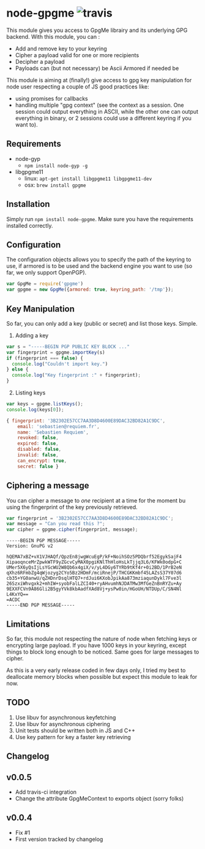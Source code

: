 # node-gpgme ![travis](https://travis-ci.org/kiddouk/node-gpgme.svg?branch=master)
This module gives you access to GpgMe librairy and its underlying GPG backend. With this module, you can :

* Add and remove key to your keyring
* Cipher a payload valid for one or more recipients
* Decipher a payload
* Payloads can (but not necessary) be Ascii Armored if needed be

This module is aiming at (finally!) give access to gpg key manipulation for node user respecting a couple of JS good practices like:

* using promises for callbacks
* handling multiple "gpg context" (see the context as a session. One session could output everything in ASCII, while the other one can output everything in binary, or 2 sessions could use a different keyring if you want to).

## Requirements

* node-gyp
  * `npm install node-gyp -g`
* libgpgme11
  * linux: `apt-get install libgpgme11 libgpgme11-dev`
  * osx: `brew install gpgme`

## Installation

Simply run `npm install node-gpgme`. Make sure you have the requirements installed correctly.

## Configuration

The configuration objects allows you to specify the path of the keyring to use, if armored is to be used and the backend engine you want to use (so far, we only support OpenPGP).

```js
var GpgMe = require('gpgme')
var gpgme = new GpgMe({armored: true, keyring_path: '/tmp'});
```

## Key Manipulation ##

So far, you can only add a key (public or secret) and list those keys. Simple.

1. Adding a key
  ```js
  var s = "-----BEGIN PGP PUBLIC KEY BLOCK ..."
  var fingerprint = gpgme.importKey(s)
  if (fingerprint === false) {
    console.log("Couldn't import key.")
  } else {
    console.log("Key fingerprint :" + fingerprint); 
  }
  ```
2. Listing keys
  ```js
  var keys = gpgme.listKeys();
  console.log(keys[0]);
  ```

  ```js
  { fingerprint: '3B2302E57CC7AA3D8D4600E89DAC32BD82A1C9DC',
      email: 'sebastien@requiem.fr',
      name: 'Sebastien Requiem',
      revoked: false,
      expired: false,
      disabled: false,
      invalid: false,
      can_encrypt: true,
      secret: false }
  ```

## Ciphering a message ##
You can cipher a message to *one* recipient at a time for the moment bu using the fingerprint of the key previously retrieved.

```js
var fingerprint = '3B2302E57CC7AA3D8D4600E89DAC32BD82A1C9DC';
var message = "Can you read this ?";
var cipher = gpgme.cipher(fingerprint, message);
```

```
-----BEGIN PGP MESSAGE-----
Version: GnuPG v2

hQEMA7xBZ+vX1VJHAQf/QpzEn8jwgWcuEgP/kF+NoihSOz5PDQbrf52EgykSajF4
XipaoqnceMrZpwkWTF9yZGcvCyMAX0pgiKNlThHloHsLkTjjq3L6/KFWk0odpG+C
UMer5X6yQsIjLsYGcWU2W8Qb6x4giX/v/yL4DGy6TYRb9tKf4r+0i2BD/1PrB2eN
qXhz6RFmbZg4qWjozyg2CYo5Bz2HDmF/mciRnejP/THCGKKmbf45LAZsS37Y07d6
cb35+YG0anwU/qZHDnrDsqlHTQ7+rdJui6KXobJpikAa873mziaqunDykl7Fve3l
26SzxiWhvgxk2+mhIW+syobFalLZCI40+ryAHvumhNJDATMw3MfGeZnBnRYZu+Ay
9EXXFCVn9A86Gli2B5gyYVk8kbAadfXAd8Vj+ysPw0in/HGoUH/NTDUp/C/SN4Nl
L4KxYQ==
=ACDC
-----END PGP MESSAGE-----
```



## Limitations
So far, this module not respecting the nature of node when fetching keys or encrypting large payload. If you have 1000 keys in your keyring, except things to block long enough to be noticed. Same goes for large messages to cipher.

As this is a very early release coded in few days only, I tried my best to deallocate memory blocks when possible but expect this module to leak for now.


## TODO
1. Use libuv for asynchronous keyfetching
2. Use libuv for asynchronous ciphering
3. Unit tests should be written both in JS and C++
4. Use key pattern for key a faster key retrieving



## Changelog
v0.0.5
------
* Add travis-ci integration
* Change the attribute GpgMeContext to exports object (sorry folks)

v0.0.4
------
* Fix #1
* First version tracked by changelog